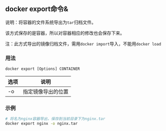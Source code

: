 ## docker export命令&
说明：将容器的文件系统导出为`tar`归档文件。

该方式保存的是容器，所以对容器相应的修改也会保存下来。

注：此方式导出的镜像归档文件，需用`docker import`导入，不能用`docker load`

### 用法
```
docker export [Options] CONTAINER
```

| 选项 | 说明 |
| --- | --- |
| -o | 指定镜像导出的位置 |

### 示例
```sh
# 将名为nginx容器导出，保存到当前目录下为nginx.tar
docker export nginx -o nginx.tar
```
